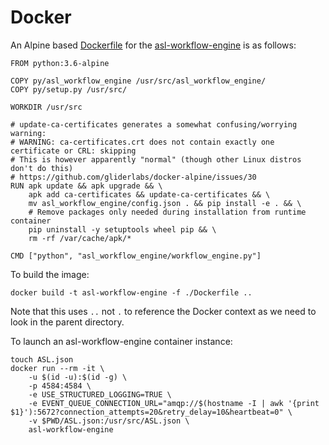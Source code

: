 # Docker

An Alpine based [Dockerfile](Dockerfile) for the [asl-workflow-engine](..) is as follows:
```
FROM python:3.6-alpine

COPY py/asl_workflow_engine /usr/src/asl_workflow_engine/
COPY py/setup.py /usr/src/

WORKDIR /usr/src

# update-ca-certificates generates a somewhat confusing/worrying warning:
# WARNING: ca-certificates.crt does not contain exactly one certificate or CRL: skipping
# This is however apparently "normal" (though other Linux distros don't do this)
# https://github.com/gliderlabs/docker-alpine/issues/30
RUN apk update && apk upgrade && \
    apk add ca-certificates && update-ca-certificates && \
    mv asl_workflow_engine/config.json . && pip install -e . && \
    # Remove packages only needed during installation from runtime container
    pip uninstall -y setuptools wheel pip && \
    rm -rf /var/cache/apk/*

CMD ["python", "asl_workflow_engine/workflow_engine.py"]
```
To build the image:
```
docker build -t asl-workflow-engine -f ./Dockerfile ..
```
Note that this uses `..` not `.` to reference the Docker context as we need to look in the parent directory.

To launch an asl-workflow-engine container instance:
```
touch ASL.json
docker run --rm -it \
    -u $(id -u):$(id -g) \
    -p 4584:4584 \
    -e USE_STRUCTURED_LOGGING=TRUE \
    -e EVENT_QUEUE_CONNECTION_URL="amqp://$(hostname -I | awk '{print $1}'):5672?connection_attempts=20&retry_delay=10&heartbeat=0" \
    -v $PWD/ASL.json:/usr/src/ASL.json \
    asl-workflow-engine
```